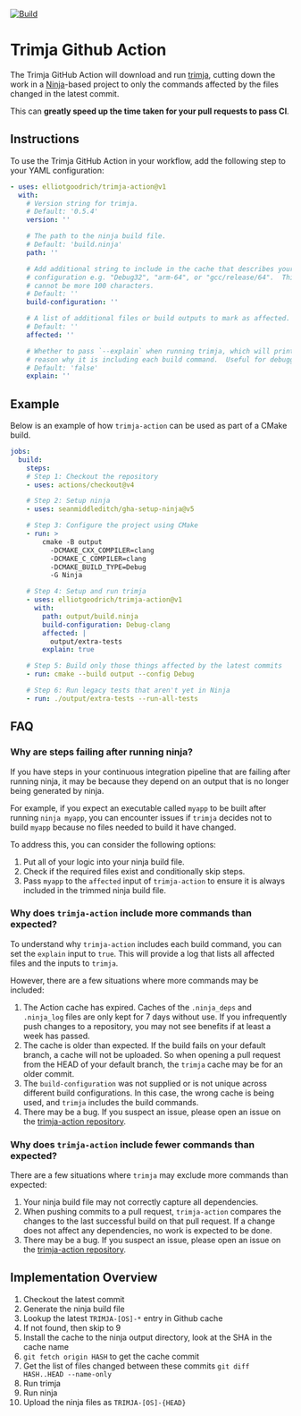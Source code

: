 [![Build](https://github.com/elliotgoodrich/trimja-action/actions/workflows/ci.yaml/badge.svg)](https://github.com/elliotgoodrich/trimja-action/actions/workflows/ci.yaml)

# Trimja Github Action

The Trimja GitHub Action will download and run
[trimja](https://github.com/elliotgoodrich/trimja), cutting down the work in a
[Ninja](https://ninja-build.org/)-based project to only the commands affected by
the files changed in the latest commit.

This can **greatly speed up the time taken for your pull requests to pass CI**.

## Instructions

To use the Trimja GitHub Action in your workflow, add the following step to your
YAML configuration:

```yaml
- uses: elliotgoodrich/trimja-action@v1
  with:
    # Version string for trimja.
    # Default: '0.5.4'
    version: ''

    # The path to the ninja build file.
    # Default: 'build.ninja'
    path: ''

    # Add additional string to include in the cache that describes your build
    # configuration e.g. "Debug32", "arm-64", or "gcc/release/64".  This
    # cannot be more 100 characters.
    # Default: ''
    build-configuration: ''

    # A list of additional files or build outputs to mark as affected.
    # Default: ''
    affected: ''

    # Whether to pass `--explain` when running trimja, which will print out the
    # reason why it is including each build command.  Useful for debugging issues.
    # Default: 'false'
    explain: ''
```

## Example

Below is an example of how `trimja-action` can be used as part of a CMake build.

```yaml
jobs:
  build:
    steps:
    # Step 1: Checkout the repository
    - uses: actions/checkout@v4

    # Step 2: Setup ninja
    - uses: seanmiddleditch/gha-setup-ninja@v5

    # Step 3: Configure the project using CMake
    - run: >
        cmake -B output
          -DCMAKE_CXX_COMPILER=clang
          -DCMAKE_C_COMPILER=clang
          -DCMAKE_BUILD_TYPE=Debug
          -G Ninja

    # Step 4: Setup and run trimja
    - uses: elliotgoodrich/trimja-action@v1
      with:
        path: output/build.ninja
        build-configuration: Debug-clang
        affected: |
          output/extra-tests
        explain: true

    # Step 5: Build only those things affected by the latest commits
    - run: cmake --build output --config Debug

    # Step 6: Run legacy tests that aren't yet in Ninja
    - run: ./output/extra-tests --run-all-tests
```

## FAQ

### Why are steps failing after running ninja?

If you have steps in your continuous integration pipeline that are failing after
running ninja, it may be because they depend on an output that is no longer
being generated by ninja.

For example, if you expect an executable called `myapp` to be built after
running `ninja myapp`, you can encounter issues if `trimja` decides not to build
`myapp` because no files needed to build it have changed.

To address this, you can consider the following options:

  1. Put all of your logic into your ninja build file.
  2. Check if the required files exist and conditionally skip steps.
  3. Pass `myapp` to the `affected` input of `trimja-action` to ensure it is
     always included in the trimmed ninja build file.

### Why does `trimja-action` include more commands than expected?

To understand why `trimja-action` includes each build command, you can set the
`explain` input to `true`. This will provide a log that lists all affected files
and the inputs to `trimja`.

However, there are a few situations where more commands may be included:

  1. The Action cache has expired. Caches of the `.ninja_deps` and `.ninja_log`
     files are only kept for 7 days without use. If you infrequently push changes
     to a repository, you may not see benefits if at least a week has passed.
  2. The cache is older than expected. If the build fails on your default branch,
     a cache will not be uploaded. So when opening a pull request from the HEAD of
     your default branch, the `trimja` cache may be for an older commit.
  3. The `build-configuration` was not supplied or is not unique across different
     build configurations. In this case, the wrong cache is being used, and
     `trimja` includes the build commands.
  4. There may be a bug. If you suspect an issue, please open an issue on the
     [trimja-action repository](https://github.com/elliotgoodrich/trimja-action/issues/new).

### Why does `trimja-action` include fewer commands than expected?

There are a few situations where `trimja` may exclude more commands than expected:

  1. Your ninja build file may not correctly capture all dependencies.
  2. When pushing commits to a pull request, `trimja-action` compares the changes
     to the last successful build on that pull request. If a change does not
     affect any dependencies, no work is expected to be done.
  3. There may be a bug. If you suspect an issue, please open an issue on the
     [trimja-action repository](https://github.com/elliotgoodrich/trimja-action/issues/new).

## Implementation Overview

  1. Checkout the latest commit
  2. Generate the ninja build file
  3. Lookup the latest `TRIMJA-[OS]-*` entry in Github cache
  4. If not found, then skip to 9
  5. Install the cache to the ninja output directory, look at the SHA in the cache name
  6. `git fetch origin HASH` to get the cache commit
  7. Get the list of files changed between these commits
     `git diff HASH..HEAD --name-only`
  8. Run trimja
  9. Run ninja
  10. Upload the ninja files as `TRIMJA-[OS]-{HEAD}`
